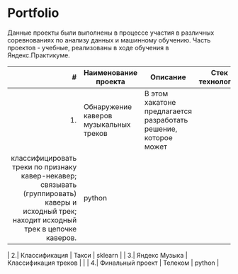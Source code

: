 # Portfolio

Данные проекты были выполнены в процессе участия в различных соревнованиях по анализу данных и машинному обучению. 
Часть проектов - учебные, реализованы в ходе обучения в Яндекс.Практикуме.

| **#** | **Наименование проекта** | **Описание** | **Стек технологий** |
|------:|--------------------------|--------------|---------------------|
|     1.| Обнаружение каверов музыкальных треков    | В этом хакатоне предлагается разработать решение, которое может 
классифицировать треки по признаку кавер-некавер; связывать (группировать) каверы и исходный трек; находит исходный трек в цепочке каверов.      | python              |

|     2.| Классификация		       | Такси        | sklearn             |
|     3.| Яндекс Музыка            | Классификация треков |             |
|     4.| Финальный проект         | Телеком      | python              |



